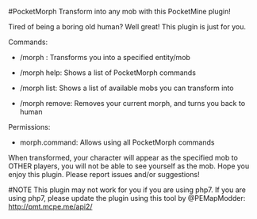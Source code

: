 #PocketMorph
Transform into any mob with this PocketMine plugin!

Tired of being a boring old human? Well great! This plugin is just for you.

Commands:

- /morph <entity>: Transforms you into a specified entity/mob

- /morph help: Shows a list of PocketMorph commands

- /morph list: Shows a list of available mobs you can transform into

- /morph remove: Removes your current morph, and turns you back to human

Permissions:
- morph.command: Allows using all PocketMorph commands

When transformed, your character will appear as the specified mob to OTHER players, you will not be able to see yourself as the mob. Hope you enjoy this plugin. Please report issues and/or suggestions!

#NOTE
This plugin may not work for you if you are using php7. If you are using php7, please update the plugin using this tool by @PEMapModder: http://pmt.mcpe.me/api2/
